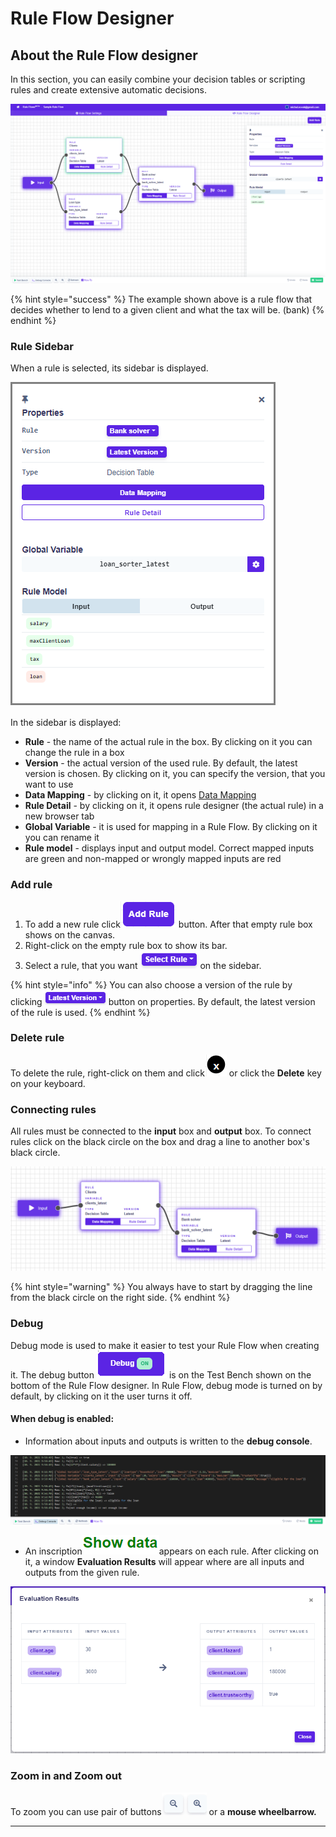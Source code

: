 # Rule Flow Designer

## About the Rule Flow designer

In this section, you can easily combine your decision tables or scripting rules and create extensive automatic decisions.

![](../.gitbook/assets/ruleflowintroduction.png)

{% hint style="success" %}
The example shown above is a rule flow that decides whether to lend to a given client and what the tax will be. (bank)
{% endhint %}

### Rule Sidebar

When a rule is selected, its sidebar is displayed.

![](<../.gitbook/assets/sidebarrf (1).png>)

In the sidebar is displayed:

* **Rule** - the name of the actual rule in the box. By clicking on it you can change the rule in a box
* **Version** - the actual version of the used rule. By default, the latest version is chosen. By clicking on it, you can specify the version, that you want to use
* **Data Mapping** - by clicking on it, it opens [Data Mapping](mapping.md)
* **Rule Detail** - by clicking on it, it opens rule designer (the actual rule) in a new browser tab
* **Global Variable** - it is used for mapping in a Rule Flow. By clicking on it you can rename it
* **Rule model** - displays input and output model. Correct mapped inputs are green and non-mapped or wrongly mapped inputs are red

### Add rule

1. To add a new rule click![](../.gitbook/assets/addrule.png) button. After that empty rule box shows on the canvas.
2. Right-click on the empty rule box to show its bar.
3. Select a rule, that you want ![](../.gitbook/assets/selectrule.png)on the sidebar.

{% hint style="info" %}
You can also choose a version of the rule by clicking![](../.gitbook/assets/version.png)button on properties. By default, the latest version of the rule is used.
{% endhint %}

### Delete rule

To delete the rule, right-click on them and click![](../.gitbook/assets/esc.png) or click the **Delete** key on your keyboard.

### Connecting rules

All rules must be connected to the **input** box and **output** box. To connect rules click on the black circle on the box and drag a line to another box's black circle.

![](../.gitbook/assets/ruleflowconnecting.png)

{% hint style="warning" %}
You always have to start by dragging the line from the black circle on the right side.
{% endhint %}

### Debug

Debug mode is used to make it easier to test your Rule Flow when creating it. The debug button ![](../.gitbook/assets/debugon.png.png) is on the Test Bench shown on the bottom of the Rule Flow designer. In Rule Flow, debug mode is turned on by default, by clicking on it the user turns it off.

#### When debug is enabled:

* Information about inputs and outputs is written to the **debug console**.

![](../.gitbook/assets/debugconsole.png)

* An inscription![](../.gitbook/assets/showdata2.png)appears on each rule. After clicking on it, a window **Evaluation Results** will appear where are all inputs and outputs from the given rule.

![](../.gitbook/assets/evalutionresults.png)

### Zoom in and Zoom out

To zoom you can use pair of buttons![](../.gitbook/assets/zoom.png) or a **mouse wheelbarrow.**

***
